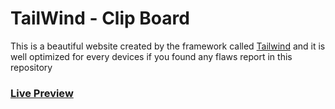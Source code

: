 <h1>TailWind - Clip Board</h1>
<p>This is a beautiful website created by the framework called <a href="https://tailwindcss.com">Tailwind</a> and it is well optimized for every devices if you found any
flaws report in this repository </p>
<h3><a href="https://644c3cc52e14221a500e61a1--dulcet-pika-179c9f.netlify.app/">Live Preview<a></h3>

